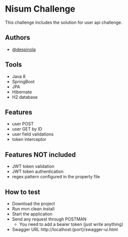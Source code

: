 
# Nisum Challenge

This challenge includes the solution for user api challenge.




## Authors

- [@despinola](https://www.github.com/hymuura)


## Tools

 - Java 8
 - SpringBoot
 - JPA
 - Hibernate
 - H2 database





## Features

- user POST
- user GET by ID
- user field validations
- token interceptor


## Features NOT included

- JWT token validation
- JWT token authentication
- regex pattern configured in the property file

## How to test

- Download the project
- Run mvn clean install
- Start the application
- Send any request through POSTMAN
    - You need to add a bearer token (just write anything)
- Swagger URL http://localhost:{port}/swagger-ui.html

